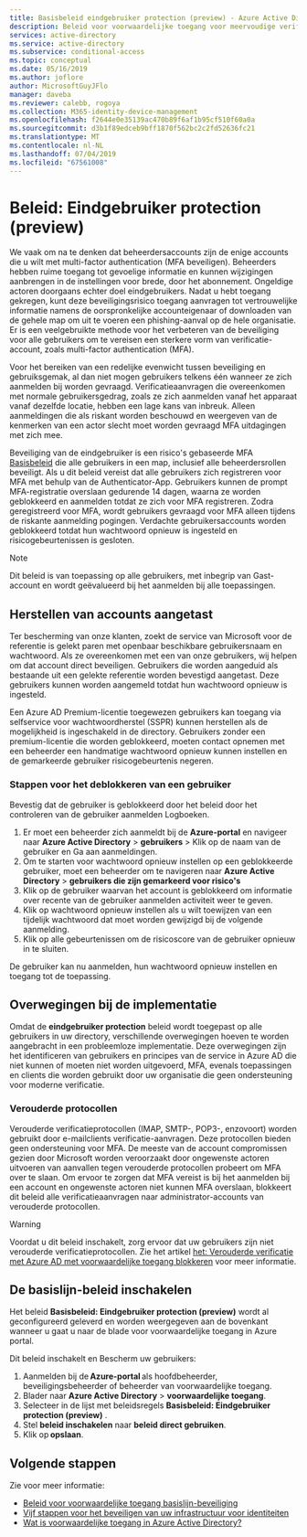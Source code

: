 ```yaml
---
title: Basisbeleid eindgebruiker protection (preview) - Azure Active Directory
description: Beleid voor voorwaardelijke toegang voor meervoudige verificatie vereisen voor gebruikers
services: active-directory
ms.service: active-directory
ms.subservice: conditional-access
ms.topic: conceptual
ms.date: 05/16/2019
ms.author: joflore
author: MicrosoftGuyJFlo
manager: daveba
ms.reviewer: calebb, rogoya
ms.collection: M365-identity-device-management
ms.openlocfilehash: f2644e0e35139ac470b89f6af1b95cf510f60a0a
ms.sourcegitcommit: d3b1f89edceb9bff1870f562bc2c2fd52636fc21
ms.translationtype: MT
ms.contentlocale: nl-NL
ms.lasthandoff: 07/04/2019
ms.locfileid: "67561008"
---
```

# <a name="baseline-policy-end-user-protection-preview"></a>Beleid: Eindgebruiker protection (preview)

We vaak om na te denken dat beheerdersaccounts zijn de enige accounts die u wilt met multi-factor authentication (MFA beveiligen). Beheerders hebben ruime toegang tot gevoelige informatie en kunnen wijzigingen aanbrengen in de instellingen voor brede, door het abonnement. Ongeldige actoren doorgaans echter doel eindgebruikers. Nadat u hebt toegang gekregen, kunt deze beveiligingsrisico toegang aanvragen tot vertrouwelijke informatie namens de oorspronkelijke accounteigenaar of downloaden van de gehele map om uit te voeren een phishing-aanval op de hele organisatie. Er is een veelgebruikte methode voor het verbeteren van de beveiliging voor alle gebruikers om te vereisen een sterkere vorm van verificatie-account, zoals multi-factor authentication (MFA).

Voor het bereiken van een redelijke evenwicht tussen beveiliging en gebruiksgemak, al dan niet mogen gebruikers telkens één wanneer ze zich aanmelden bij worden gevraagd. Verificatieaanvragen die overeenkomen met normale gebruikersgedrag, zoals ze zich aanmelden vanaf het apparaat vanaf dezelfde locatie, hebben een lage kans van inbreuk. Alleen aanmeldingen die als riskant worden beschouwd en weergeven van de kenmerken van een actor slecht moet worden gevraagd MFA uitdagingen met zich mee.

Beveiliging van de eindgebruiker is een risico's gebaseerde MFA [Basisbeleid](concept-baseline-protection.md) die alle gebruikers in een map, inclusief alle beheerdersrollen beveiligt. Als u dit beleid vereist dat alle gebruikers zich registreren voor MFA met behulp van de Authenticator-App. Gebruikers kunnen de prompt MFA-registratie overslaan gedurende 14 dagen, waarna ze worden geblokkeerd en aanmelden totdat ze zich voor MFA registreren. Zodra geregistreerd voor MFA, wordt gebruikers gevraagd voor MFA alleen tijdens de riskante aanmelding pogingen. Verdachte gebruikersaccounts worden geblokkeerd totdat hun wachtwoord opnieuw is ingesteld en risicogebeurtenissen is gesloten.

> [!NOTE]
> Dit beleid is van toepassing op alle gebruikers, met inbegrip van Gast-account en wordt geëvalueerd bij het aanmelden bij alle toepassingen.

## <a name="recovering-compromised-accounts"></a>Herstellen van accounts aangetast

Ter bescherming van onze klanten, zoekt de service van Microsoft voor de referentie is gelekt paren met openbaar beschikbare gebruikersnaam en wachtwoord. Als ze overeenkomen met een van onze gebruikers, wij helpen om dat account direct beveiligen. Gebruikers die worden aangeduid als bestaande uit een gelekte referentie worden bevestigd aangetast. Deze gebruikers kunnen worden aangemeld totdat hun wachtwoord opnieuw is ingesteld.

Een Azure AD Premium-licentie toegewezen gebruikers kan toegang via selfservice voor wachtwoordherstel (SSPR) kunnen herstellen als de mogelijkheid is ingeschakeld in de directory. Gebruikers zonder een premium-licentie die worden geblokkeerd, moeten contact opnemen met een beheerder een handmatige wachtwoord opnieuw kunnen instellen en de gemarkeerde gebruiker risicogebeurtenis negeren.

### <a name="steps-to-unblock-a-user"></a>Stappen voor het deblokkeren van een gebruiker

Bevestig dat de gebruiker is geblokkeerd door het beleid door het controleren van de gebruiker aanmelden Logboeken.

1. Er moet een beheerder zich aanmeldt bij de **Azure-portal** en navigeer naar **Azure Active Directory** > **gebruikers** > Klik op de naam van de gebruiker en Ga aan aanmeldingen.
1. Om te starten voor wachtwoord opnieuw instellen op een geblokkeerde gebruiker, moet een beheerder om te navigeren naar **Azure Active Directory** > **gebruikers die zijn gemarkeerd voor risico's**
1. Klik op de gebruiker waarvan het account is geblokkeerd om informatie over recente van de gebruiker aanmelden activiteit weer te geven.
1. Klik op wachtwoord opnieuw instellen als u wilt toewijzen van een tijdelijk wachtwoord dat moet worden gewijzigd bij de volgende aanmelding.
1. Klik op alle gebeurtenissen om de risicoscore van de gebruiker opnieuw in te sluiten.

De gebruiker kan nu aanmelden, hun wachtwoord opnieuw instellen en toegang tot de toepassing.

## <a name="deployment-considerations"></a>Overwegingen bij de implementatie

Omdat de **eindgebruiker protection** beleid wordt toegepast op alle gebruikers in uw directory, verschillende overwegingen hoeven te worden aangebracht in een probleemloze implementatie. Deze overwegingen zijn het identificeren van gebruikers en principes van de service in Azure AD die niet kunnen of moeten niet worden uitgevoerd, MFA, evenals toepassingen en clients die worden gebruikt door uw organisatie die geen ondersteuning voor moderne verificatie.

### <a name="legacy-protocols"></a>Verouderde protocollen

Verouderde verificatieprotocollen (IMAP, SMTP-, POP3-, enzovoort) worden gebruikt door e-mailclients verificatie-aanvragen. Deze protocollen bieden geen ondersteuning voor MFA.  De meeste van de account compromissen gezien door Microsoft worden veroorzaakt door ongewenste actoren uitvoeren van aanvallen tegen verouderde protocollen probeert om MFA over te slaan. Om ervoor te zorgen dat MFA vereist is bij het aanmelden bij een account en ongewenste actoren niet kunnen MFA overslaan, blokkeert dit beleid alle verificatieaanvragen naar administrator-accounts van verouderde protocollen.

> [!WARNING]
> Voordat u dit beleid inschakelt, zorg ervoor dat uw gebruikers zijn niet verouderde verificatieprotocollen. Zie het artikel [het: Verouderde verificatie met Azure AD met voorwaardelijke toegang blokkeren](howto-baseline-protect-legacy-auth.md#identify-legacy-authentication-use) voor meer informatie.

## <a name="enable-the-baseline-policy"></a>De basislijn-beleid inschakelen

Het beleid **Basisbeleid: Eindgebruiker protection (preview)** wordt al geconfigureerd geleverd en worden weergegeven aan de bovenkant wanneer u gaat u naar de blade voor voorwaardelijke toegang in Azure portal.

Dit beleid inschakelt en Bescherm uw gebruikers:

1. Aanmelden bij de **Azure-portal** als hoofdbeheerder, beveiligingsbeheerder of beheerder van voorwaardelijke toegang.
1. Blader naar **Azure Active Directory** > **voorwaardelijke toegang**.
1. Selecteer in de lijst met beleidsregels **Basisbeleid: Eindgebruiker protection (preview)** .
1. Stel **beleid inschakelen** naar **beleid direct gebruiken**.
1. Klik op **opslaan**.

## <a name="next-steps"></a>Volgende stappen

Zie voor meer informatie:

* [Beleid voor voorwaardelijke toegang basislijn-beveiliging](concept-baseline-protection.md)
* [Vijf stappen voor het beveiligen van uw infrastructuur voor identiteiten](../../security/azure-ad-secure-steps.md)
* [Wat is voorwaardelijke toegang in Azure Active Directory?](overview.md)
